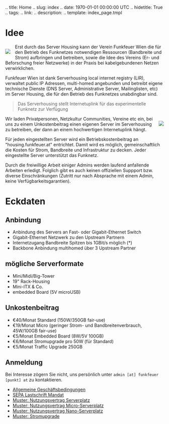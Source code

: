 .. title: Home
.. slug: index
.. date: 1970-01-01 00:00:00 UTC
.. hidetitle: True
.. tags:
.. link:
.. description:
.. template: index_page.tmpl


# Idee

<img src="/files/switch.jpg" style="margin: 15px 15px 15px 0px; float:left; " class="img-polaroid">

Erst durch das Server Housing kann der Verein Funkfeuer Wien die für den Betrieb des Funknetzes notwendigen Ressourcen (Bandbreite und Strom) aufbringen und betreiben, sowie die Idee des Vereins (Er- und Beforschung freier Netzwerke) in der Praxis bei kabelgebundenen Netzen verwirklichen.

Funkfeuer Wien ist dank Serverhousing local internet registry (LIR), verwaltet public IP Adressen, multi-homed angebunden und betreibt eigene technische Dienste (DNS Server, Administrative Server, Mailinglisten, etc) im Server Housing, die für den Betrieb des Funknetzes unabdingbar sind.

> Das Serverhousing stellt Internetuplink für das experimentelle Funknetz zur Verfügung

<img src="/files/raum.jpg" style="margin: 15px 0px 15px 15px; float: right" class="img-polaroid">

Wir laden Privatpersonen, Netzkultur Communities, Vereine etc ein, bei uns zu einem Unkostenbeitrag einen eigenen Server im Serverhousing zu betreiben, der dann an einem hochwertigen Internetuplink hängt.

Für jeden eingestellten Server wird ein Betriebskostenbeitrag an "housing.funkfeuer.at" entrichtet.
Damit wird es möglich, gemeinschaftlich die Kosten für Strom, Bandbreite und Infrastruktur zu decken. Jeder eingestellte Server unterstützt das Funknetz.

Durch die freiwillige Arbeit einiger Admins werden laufend anfallende Arbeiten erledigt. Folglich gibt es auch keinen offiziellen Suppport bzw. diverse Einschränkungen (Zutritt nur nach Absprache mit einem Admin, keine Verfügbarkeitsgarantien).


# Eckdaten

## Anbindung

- Anbindung des Servers an Fast- oder Gigabit-Ethernet Switch
- Gigabit-Ethernet Netzwerk zu den Upstream Partnern
- Internetzugang Bandbreite Spitzen bis 1GBit/s möglich (*)
- Backbone Anbindung multihomed über 3 Upstream Partner

## mögliche Serverformate

- Mini/Midi/Big-Tower
- 19" Rack-Housing
- Mini-ITX & Co.
- embedded Board (5V microUSB)

## Unkostenbeitrag

- €40/Monat Standard (150W/350GB fair-use)
- €19/Monat Micro (geringer Strom- und Bandbreitenverbrauch, 45W/100GB fair-use)
- €5/Monat Embedded Board (8W/5V 100GB)
- €6/Monat Stromupgrade pro 50W (für Standard)
- €5/Monat Traffic Upgrade 250GB

## Anmeldung

Bei Interesse zögern Sie nicht, uns persönlich unter `admin [at] funkfeuer [punkt] at` zu kontaktieren.

- [Allgemeine Geschäftsbedingungen](/files/AGB.pdf)
- [SEPA Lastschrift Mandat](/files/SEPA-Lastschrift.pdf)
- [Muster: Nutzungsvertrag Serverplatz](/files/Serverplatz.pdf)
- [Muster: Nutzungsvertrag Micro-Serverplatz](/files/Micro-Serverplatz.pdf)
- [Muster: Nutzungsvertrag Nano-Serverplatz](/files/Nano-Serverplatz.pdf)
- [Muster: Stromupgrade](/files/Stromupgrade.pdf)
